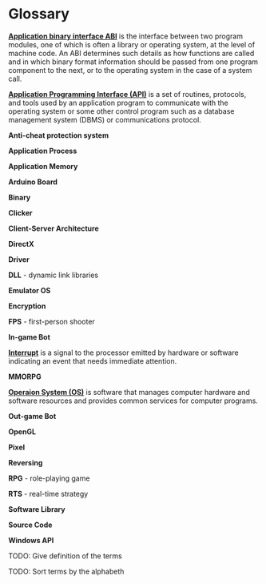 # Glossary

[**Application binary interface ABI**](https://en.wikipedia.org/wiki/Application_binary_interface) is the interface between two program modules, one of which is often a library or operating system, at the level of machine code. An ABI determines such details as how functions are called and in which binary format information should be passed from one program component to the next, or to the operating system in the case of a system call. 

[**Application Programming Interface (API)**](http://www.pcmag.com/encyclopedia/term/37856/api) is a set of routines, protocols, and tools used by an application program to communicate with the operating system or some other control program such as a database management system (DBMS) or communications protocol. 

**Anti-cheat protection system**

**Application Process**

**Application Memory**

**Arduino Board**

**Binary**

**Clicker**

**Client-Server Architecture**

**DirectX**

**Driver**

**DLL** - dynamic link libraries

**Emulator OS**

**Encryption**

**FPS** - first-person shooter

**In-game Bot** 

[**Interrupt**](https://en.wikipedia.org/wiki/Interrupt) is a signal to the processor emitted by hardware or software indicating an event that needs immediate attention.

**MMORPG**

[**Operaion System (OS)**](https://en.wikipedia.org/wiki/Operating_system) is software that manages computer hardware and software resources and provides common services for computer programs.

**Out-game Bot**

**OpenGL**

**Pixel**

**Reversing**

**RPG** - role-playing game

**RTS** - real-time strategy

**Software Library**

**Source Code**

**Windows API**


TODO: Give definition of the terms

TODO: Sort terms by the alphabeth
